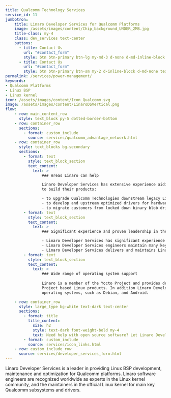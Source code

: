 ```yaml
---
title: Qualcomm Technology Services
service_id: 11
jumbotron:
    title: Linaro Developer Services for Qualcomm Platforms
    image: /assets/images/content/Chip_background_UNDER_2MB.jpg
    title-class: my-4
    class: dev_services text-center
    buttons:
      - title: Contact Us
        url: "#contact_form"
        style: btn btn-primary btn-lg my-md-3 d-none d-md-inline-block text-uppercase ds_contact_form_btn
      - title: Contact Us
        url: "#contact_form"
        style: btn btn-primary btn-sm my-2 d-inline-block d-md-none text-uppercase ds_contact_form_btn
permalink: /services/power-management/
keywords: 
- Qualcomm Platforms
- Linux BSP
- Linux kernel
icon: /assets/images/content/Icon_Qualcomm.svg
image: /assets/images/content/LinaroDSVertical.png
flow:
    - row: main_content_row
      style: text_block py-5 dotted-border-bottom
    - row: container_row
      sections:
        - format: custom_include
          source: services/qualcomm_advantage_network.html
    - row: container_row
      style: text_blocks bg-secondary
      sections:
        - format: text
          style: text_block_section
          text_content:
            text: >
                ### Areas Linaro can help

                Linaro Developer Services has extensive experience aiding companies who use Qualcomm platforms
                to build their products:

                - to upgrade Qualcomm Technologies downstream legacy Linux kernel BSP to up-to-date Linux releases and Long Term Support (LTS)
                - to develop and upstream optimized drivers for hardware platforms based on Qualcomm Technologies processors
                - to migrate customers from locked down binary blob drivers to open source solutions (GPU, Compute, Connectivity...).
        - format: text
          style: text_block_section
          text_content:
            text: >
                ### Significant experience and proven leadership in the Linux community

                - Linaro Developer Services has significant experience and proven leadership in the Linux community with more than 2500 Qualcomm Technologies related contributions in the kernel.org Linux releases.
                - Linaro Developer Services engineers maintain many key Qualcomm subsystems and drivers such as Qualcomm platforms drivers and device tree, Remoteproc/rpmsg, Audio (including Slimbus, Soundwire and compressed audio), Ethernet, Modem IPA, Modem Host Interface (MHI), Thermal management.
                - Linaro Developer Services delivers and maintains Linux and Android reference BSP for the DragonBoardTM 410c and the DragonBoardTM 820c and the Qualcomm® Robotics RB3 and Qualcomm Robotics RB5 platforms
        - format: text
          style: text_block_section
          text_content:
            text: >
                ### Wide range of operating system support
                
                Linaro is a member of the Yocto Project and provides dedicated expertise to build and optimize Yocto
                Project based Linux products. In addition Linaro Developer Services can assist with a wide range of Linux
                operating systems, such as Debian, and Android.

    - row: container_row
      style: large_type bg-white text-dark text-center
      sections:
        - format: title
          title_content:
            size: h2
            style: text-dark font-weight-bold my-4
            text: Need help with open source software? Let Linaro Developer Services help you.
        - format: custom_include
          source: services/icon_links.html
    - row: custom_include_row
      source: services/developer_services_form.html
---
```


Linaro Developer Services is a leader in providing Linux BSP development,
maintenance and optimization for Qualcomm platforms. Linaro software engineers are
recognized worldwide as experts in the Linux kernel community, and the maintainers in
the official Linux kernel for main key Qualcomm subsystems and drivers.
